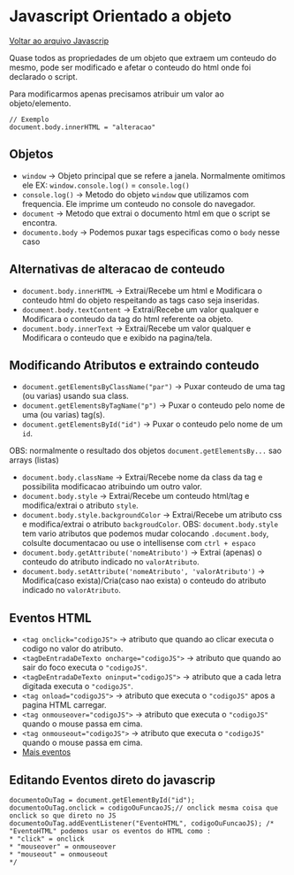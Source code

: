 # Javascript Orientado a objeto

[Voltar ao arquivo Javascrip](README.md)


Quase todos as propriedades de um objeto que extraem um conteudo do mesmo, pode ser modificado e afetar o conteudo do html onde foi declarado o script.

Para modificarmos apenas precisamos atribuir um valor ao objeto/elemento.

```JS
// Exemplo
document.body.innerHTML = "alteracao"
```
## Objetos

- `window` -> Objeto principal que se refere a janela. Normalmente omitimos ele EX: `window.console.log()` = `console.log()`
- `console.log()` -> Metodo do objeto `window` que utilizamos com frequencia. Ele imprime um conteudo no console do navegador.
- `document` -> Metodo que extrai o documento html em que o script se encontra.
- `documento.body` -> Podemos puxar tags especificas como o `body` nesse caso 


## Alternativas de alteracao de conteudo

- `document.body.innerHTML` -> Extrai/Recebe um html e Modificara o conteudo html do objeto respeitando as tags caso seja inseridas.
- `document.body.textContent` -> Extrai/Recebe um valor qualquer e Modificara o conteudo da tag do html referente oa objeto.
- `document.body.innerText` -> Extrai/Recebe um valor qualquer e Modificara o conteudo que e exibido na pagina/tela.

## Modificando Atributos e extraindo conteudo

- `document.getElementsByClassName("par")` -> Puxar conteudo de uma tag (ou varias) usando sua class.
- `document.getElementsByTagName("p")` -> Puxar o conteudo pelo nome de uma (ou varias) tag(s).
- `document.getElementsById("id")` -> Puxar o conteudo pelo nome de um `id`.

OBS: normalmente o resultado dos objetos `document.getElementsBy...` sao arrays (listas)

- `document.body.className` -> Extrai/Recebe nome da class da tag e possibilita modificacao atribuindo um outro valor.
- `document.body.style` -> Extrai/Recebe um conteudo html/tag e modifica/extrai o atributo `style`.
- `document.body.style.backgroundColor` -> Extrai/Recebe um atributo css e modifica/extrai o atributo `backgroudColor`.
OBS: `document.body.style` tem vario atributos que podemos mudar colocando `.document.body`, colsulte documentacao ou use o intellisense com `ctrl + espaco`
- `document.body.getAttribute('nomeAtributo')` -> Extrai (apenas) o conteudo do atributo indicado no `valorAtributo`.
- `document.body.setAttribute('nomeAtributo', 'valorAtributo')` -> Modifica(caso exista)/Cria(caso nao exista) o conteudo do atributo indicado no `valorAtributo`.

## Eventos HTML

* `<tag onclick="codigoJS">` -> atributo que quando ao clicar executa o codigo no valor do atributo.
* `<tagDeEntradaDeTexto oncharge="codigoJS">` -> atributo que quando ao sair do foco executa o `"codigoJS"`.
* `<tagDeEntradaDeTexto oninput="codigoJS">` -> atributo que a cada letra digitada executa o `"codigoJS"`.
* `<tag onload="codigoJS">` -> atributo que executa o `"codigoJS"` apos a pagina HTML carregar.
* `<tag onmouseover="codigoJS">` -> atributo que executa o `"codigoJS"` quando o mouse passa em cima.
* `<tag onmouseout="codigoJS">` -> atributo que executa o `"codigoJS"` quando o mouse passa em cima.
* [Mais eventos](https://www.w3schools.com/jsref/dom_obj_event.asp)

## Editando Eventos direto do javascrip

```JS
documentoOuTag = document.getElementById("id");
documentoOuTag.onclick = codigoOuFuncaoJS;// onclick mesma coisa que onclick so que direto no JS
documentoOuTag.addEventListener("EventoHTML", codigoOuFuncaoJS); /* "EventoHTML" podemos usar os eventos do HTML como : 
* "click" = onclick
* "mouseover" = onmouseover
* "mouseout" = onmouseout
*/

```